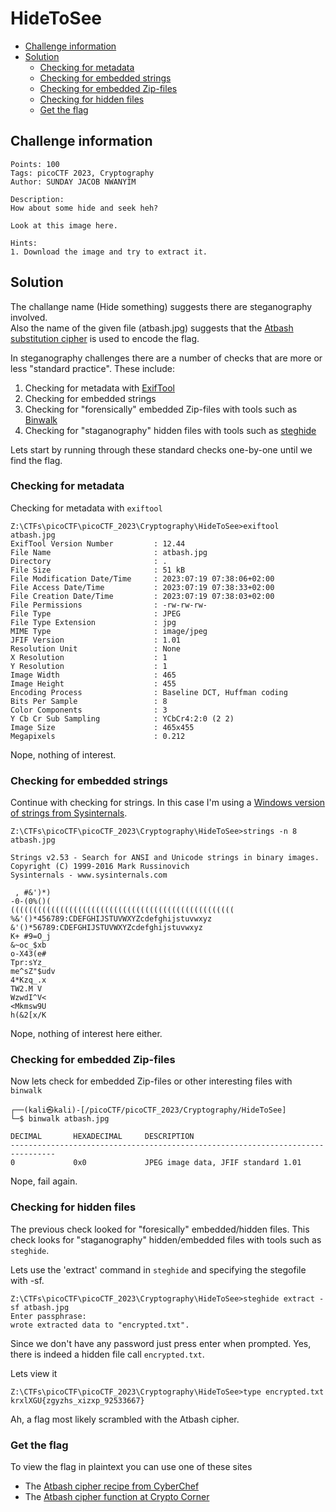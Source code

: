 # HideToSee

- [Challenge information](HideToSee.md#challenge-information)
- [Solution](HideToSee.md#solution)
  - [Checking for metadata](HideToSee.md#checking-for-metadata)
  - [Checking for embedded strings](HideToSee.md#checking-for-embedded-strings)
  - [Checking for embedded Zip-files](HideToSee.md#checking-for-embedded-zip-files)
  - [Checking for hidden files](HideToSee.md#checking-for-hidden-files)
  - [Get the flag](HideToSee.md#get-the-flag)

## Challenge information
```
Points: 100
Tags: picoCTF 2023, Cryptography
Author: SUNDAY JACOB NWANYIM

Description:
How about some hide and seek heh?

Look at this image here.

Hints:
1. Download the image and try to extract it.
```

## Solution

The challange name (Hide something) suggests there are steganography involved.  
Also the name of the given file (atbash.jpg) suggests that the [Atbash substitution cipher](https://en.wikipedia.org/wiki/Atbash) is used to encode the flag.

In steganography challenges there are a number of checks that are more or less "standard practice". These include:
1. Checking for metadata with [ExifTool](https://exiftool.org/)
2. Checking for embedded strings
3. Checking for "forensically" embedded Zip-files with tools such as [Binwalk ](https://github.com/ReFirmLabs/binwalk)
4. Checking for "staganography" hidden files with tools such as [steghide](https://steghide.sourceforge.net/)

Lets start by running through these standard checks one-by-one until we find the flag.

### Checking for metadata

Checking for metadata with `exiftool`
```
Z:\CTFs\picoCTF\picoCTF_2023\Cryptography\HideToSee>exiftool atbash.jpg
ExifTool Version Number         : 12.44
File Name                       : atbash.jpg
Directory                       : .
File Size                       : 51 kB
File Modification Date/Time     : 2023:07:19 07:38:06+02:00
File Access Date/Time           : 2023:07:19 07:38:33+02:00
File Creation Date/Time         : 2023:07:19 07:38:03+02:00
File Permissions                : -rw-rw-rw-
File Type                       : JPEG
File Type Extension             : jpg
MIME Type                       : image/jpeg
JFIF Version                    : 1.01
Resolution Unit                 : None
X Resolution                    : 1
Y Resolution                    : 1
Image Width                     : 465
Image Height                    : 455
Encoding Process                : Baseline DCT, Huffman coding
Bits Per Sample                 : 8
Color Components                : 3
Y Cb Cr Sub Sampling            : YCbCr4:2:0 (2 2)
Image Size                      : 465x455
Megapixels                      : 0.212
```

Nope, nothing of interest.

### Checking for embedded strings

Continue with checking for strings. In this case I'm using a [Windows version of strings from Sysinternals](https://learn.microsoft.com/en-us/sysinternals/downloads/strings).
```
Z:\CTFs\picoCTF\picoCTF_2023\Cryptography\HideToSee>strings -n 8 atbash.jpg

Strings v2.53 - Search for ANSI and Unicode strings in binary images.
Copyright (C) 1999-2016 Mark Russinovich
Sysinternals - www.sysinternals.com

 , #&')*)
-0-(0%()(
((((((((((((((((((((((((((((((((((((((((((((((((((
%&'()*456789:CDEFGHIJSTUVWXYZcdefghijstuvwxyz
&'()*56789:CDEFGHIJSTUVWXYZcdefghijstuvwxyz
K+ #9=O_j
&~oc_$xb
o-X43(e#
Tpr:sYz_
me^sZ"$udv
4*Kzq_.x
TW2.M V
WzwdI^V<
<Mkmsw9U
h(&2[x/K
```

Nope, nothing of interest here either.

### Checking for embedded Zip-files

Now lets check for embedded Zip-files or other interesting files with `binwalk`
```
┌──(kali㉿kali)-[/picoCTF/picoCTF_2023/Cryptography/HideToSee]
└─$ binwalk atbash.jpg 

DECIMAL       HEXADECIMAL     DESCRIPTION
--------------------------------------------------------------------------------
0             0x0             JPEG image data, JFIF standard 1.01
```

Nope, fail again.

### Checking for hidden files

The previous check looked for "foresically" embedded/hidden files. This check looks for "staganography" hidden/embedded files with tools such as `steghide`.

Lets use the 'extract' command in `steghide` and specifying the stegofile with -sf.
```
Z:\CTFs\picoCTF\picoCTF_2023\Cryptography\HideToSee>steghide extract -sf atbash.jpg
Enter passphrase:
wrote extracted data to "encrypted.txt".
```

Since we don't have any password just press enter when prompted.
Yes, there is indeed a hidden file call `encrypted.txt`.

Lets view it
```
Z:\CTFs\picoCTF\picoCTF_2023\Cryptography\HideToSee>type encrypted.txt
krxlXGU{zgyzhs_xizxp_92533667}
```

Ah, a flag most likely scrambled with the Atbash cipher.

### Get the flag

To view the flag in plaintext you can use one of these sites
 * The [Atbash cipher recipe from CyberChef](https://cyberchef.org/#recipe=Atbash_Cipher())
 * The [Atbash cipher function at Crypto Corner](https://crypto.interactive-maths.com/atbash-cipher.html)
